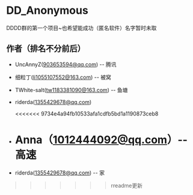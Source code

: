 # DD_Anonymous
DDDD群的第一个项目~也希望能成功（匿名软件）名字暂时未取

## 作者（排名不分前后）
* UncAnnyZ(903653594@qq.com) -- 腾讯

* 细粒丁(li1055107552@163.com) -- 被窝

* TWhite-salt(tw1183381090@163.com) -- 鱼塘

* riderda(1355429678@qq.com)

  <<<<<<< 9734e4a94fb10533afa1cdfb5bd1a1190873ceb8

* Anna（1012444092@qq.com）-- 高速 
  =======

* riderda(1355429678@qq.com) -- 家

>>>>>>> rreadme更新
